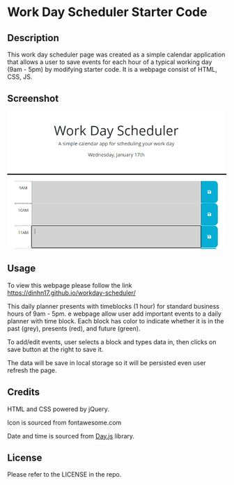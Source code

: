 # Work Day Scheduler Starter Code

## Description

This work day scheduler page was created as a simple calendar application that allows a user to save events for each hour of a typical working day (9am - 5pm) by modifying starter code. It is a webpage consist of HTML, CSS, JS.

## Screenshot

![Screenshot](./Assets/images/Screenshot.PNG)

## Usage

To view this webpage please follow the link https://dinhn17.github.io/workday-scheduler/

This daily planner presents with timeblocks (1 hour) for standard business hours of 9am - 5pm.  e webpage allow user add important events to a daily planner with time block. Each block has color to indicate whether it is in the past (grey), presents (red), and future (green).

To add/edit events, user selects a block and types data in, then clicks on save button at the right to save it.

The data will be save in local storage so it will be persisted even user refresh the page.

## Credits

HTML and CSS powered by jQuery.

Icon is sourced from fontawesome.com

Date and time is sourced from [Day.js](https://day.js.org/en/) library.

## License

Please refer to the LICENSE in the repo.
